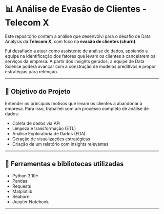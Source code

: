 # 📊 Análise de Evasão de Clientes - Telecom X

Este repositório contém a análise que desenvolvi para o desafio de Data Analysis da **Telecom X**, com foco na **evasão de clientes (churn)**.  

Fui desafiado a atuar como assistente de análise de dados, apoiando a equipe na identificação dos fatores que levam os clientes a cancelarem os serviços da empresa. A partir dos insights gerados, a equipe de Data Science poderá avançar com a construção de modelos preditivos e propor estratégias para retenção.

---

## 🎯 Objetivo do Projeto

Entender os principais motivos que levam os clientes a abandonar a empresa. Para isso, trabalhei com um processo completo de análise de dados:

- Coleta de dados via API
- Limpeza e transformação (ETL)
- Análise Exploratória de Dados (EDA)
- Geração de visualizações estratégicas
- Criação de um relatório com insights relevantes

---

## 🧰 Ferramentas e bibliotecas utilizadas

- Python 3.10+
- Pandas
- Requests
- Matplotlib
- Seaborn
- Jupyter Notebook

---
